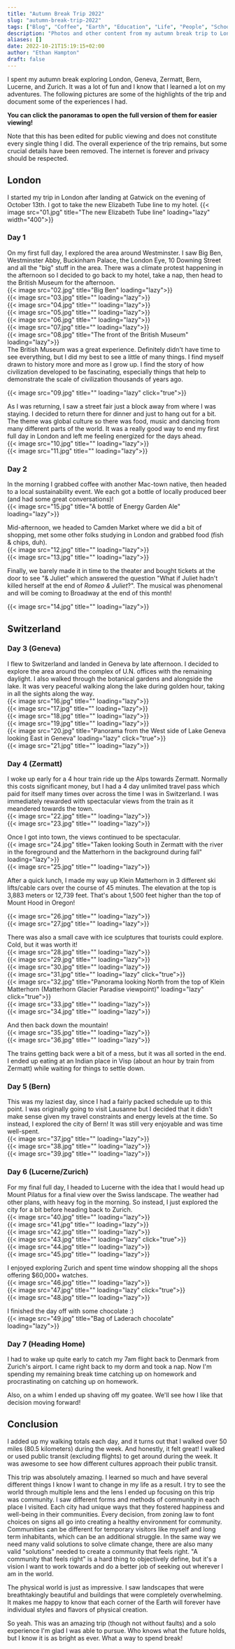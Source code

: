 ```yaml
---
title: "Autumn Break Trip 2022"
slug: "autumn-break-trip-2022"
tags: ["Blog", "Coffee", "Earth", "Education", "Life", "People", "School", "Thinking", "World", "Study Abroad"]
description: "Photos and other content from my autumn break trip to London, Geneva, Zermatt, Bern, and Zurich"
aliases: []
date: 2022-10-21T15:19:15+02:00
author: "Ethan Hampton"
draft: false
---
```

I spent my autumn break exploring London, Geneva, Zermatt, Bern, Lucerne, and Zurich. It was a lot of fun and I know that I learned a lot on my adventures. The following pictures are some of the highlights of the trip and document some of the experiences I had.
<!--more-->

**You can click the panoramas to open the full version of them for easier viewing!**

Note that this has been edited for public viewing and does not constitute every single thing I did. The overall experience of the trip remains, but some crucial details have been removed. The internet is forever and privacy should be respected.

## London
I started my trip in London after landing at Gatwick on the evening of October 13th. I got to take the new Elizabeth Tube line to my hotel.
{{< image src="01.jpg" title="The new Elizabeth Tube line" loading="lazy" width="400">}}  
### Day 1
On my first full day, I explored the area around Westminster. I saw Big Ben, Westminster Abby, Buckinham Palace, the London Eye, 10 Downing Street and all the "big" stuff in the area. There was a climate protest happening in the afternoon so I decided to go back to my hotel, take a nap, then head to the British Museum for the afternoon.  
{{< image src="02.jpg" title="Big Ben" loading="lazy">}}  
{{< image src="03.jpg" title="" loading="lazy">}}  
{{< image src="04.jpg" title="" loading="lazy">}}  
{{< image src="05.jpg" title="" loading="lazy">}}  
{{< image src="06.jpg" title="" loading="lazy">}}  
{{< image src="07.jpg" title="" loading="lazy">}}  
{{< image src="08.jpg" title="The front of the British Museum" loading="lazy">}}  
The British Museum was a great experience. Definitely didn't have time to see everything, but I did my best to see a little of many things. I find myself drawn to history more and more as I grow up. I find the story of how civilization developed to be fascinating, especially things that help to demonstrate the scale of civilization thousands of years ago.

{{< image src="09.jpg" title="" loading="lazy" click="true">}}  

As I was returning, I saw a street fair just a block away from where I was staying. I decided to return there for dinner and just to hang out for a bit. The theme was global culture so there was food, music and dancing from many different parts of the world. It was a really good way to end my first full day in London and left me feeling energized for the days ahead.  
{{< image src="10.jpg" title="" loading="lazy">}}  
{{< image src="11.jpg" title="" loading="lazy">}}  

### Day 2
In the morning I grabbed coffee with another Mac-town native, then headed to a local sustainability event. We each got a bottle of locally produced beer (and had some great conversations)!  
{{< image src="15.jpg" title="A bottle of Energy Garden Ale" loading="lazy">}}  

Mid-afternoon, we headed to Camden Market where we did a bit of shopping, met some other folks studying in London and grabbed food (fish & chips, duh).  
{{< image src="12.jpg" title="" loading="lazy">}}  
{{< image src="13.jpg" title="" loading="lazy">}}  

Finally, we barely made it in time to the theater and bought tickets at the door to see "& Juliet" which answered the question "What if Juliet hadn't killed herself at the end of *Romeo & Juliet*?". The musical was phenomenal and will be coming to Broadway at the end of this month!

{{< image src="14.jpg" title="" loading="lazy">}}  

## Switzerland
### Day 3 (Geneva)
I flew to Switzerland and landed in Geneva by late afternoon. I decided to explore the area around the complex of U.N. offices with the remaining daylight. I also walked through the botanical gardens and alongside the lake. It was very peaceful walking along the lake during golden hour, taking in all the sights along the way.  
{{< image src="16.jpg" title="" loading="lazy">}}  
{{< image src="17.jpg" title="" loading="lazy">}}  
{{< image src="18.jpg" title="" loading="lazy">}}  
{{< image src="19.jpg" title="" loading="lazy">}}  
{{< image src="20.jpg" title="Panorama from the West side of Lake Geneva looking East in Geneva" loading="lazy" click="true">}}  
{{< image src="21.jpg" title="" loading="lazy">}}  


### Day 4 (Zermatt)
I woke up early for a 4 hour train ride up the Alps towards Zermatt. Normally this costs significant money, but I had a 4 day unlimited travel pass which paid for itself many times over across the time I was in Switzerland. I was immediately rewarded with spectacular views from the train as it meandered towards the town.  
{{< image src="22.jpg" title="" loading="lazy">}}  
{{< image src="23.jpg" title="" loading="lazy">}}  

Once I got into town, the views continued to be spectacular.  
{{< image src="24.jpg" title="Taken looking South in Zermatt with the river in the foreground and the Matterhorn in the background during fall" loading="lazy">}}  
{{< image src="25.jpg" title="" loading="lazy">}}  

After a quick lunch, I made my way up Klein Matterhorn in 3 different ski lifts/cable cars over the course of 45 minutes. The elevation at the top is 3,883 meters or 12,739 feet. That's about 1,500 feet higher than the top of Mount Hood in Oregon!

{{< image src="26.jpg" title="" loading="lazy">}}  
{{< image src="27.jpg" title="" loading="lazy">}}  

There was also a small cave with ice sculptures that tourists could explore. Cold, but it was worth it!  
{{< image src="28.jpg" title="" loading="lazy">}}  
{{< image src="29.jpg" title="" loading="lazy">}}  
{{< image src="30.jpg" title="" loading="lazy">}}  
{{< image src="31.jpg" title="" loading="lazy" click="true">}}  
{{< image src="32.jpg" title="Panorama looking North from the top of Klein Matterhorn (Matterhorn Glacier Paradise viewpoint)" loading="lazy" click="true">}}  
{{< image src="33.jpg" title="" loading="lazy">}}  
{{< image src="34.jpg" title="" loading="lazy">}}  

And then back down the mountain!  
{{< image src="35.jpg" title="" loading="lazy">}}  
{{< image src="36.jpg" title="" loading="lazy">}}  

The trains getting back were a bit of a mess, but it was all sorted in the end. I ended up eating at an Indian place in Visp (about an hour by train from Zermatt) while waiting for things to settle down.

### Day 5 (Bern)
This was my laziest day, since I had a fairly packed schedule up to this point. I was originally going to visit Lausanne but I decided that it didn't make sense given my travel constraints and energy levels at the time. So instead, I explored the city of Bern! It was still very enjoyable and was time well-spent.  
{{< image src="37.jpg" title="" loading="lazy">}}  
{{< image src="38.jpg" title="" loading="lazy">}}  
{{< image src="39.jpg" title="" loading="lazy">}}  

### Day 6 (Lucerne/Zurich)
For my final full day, I headed to Lucerne with the idea that I would head up Mount Pilatus for a final view over the Swiss landscape. The weather had other plans, with heavy fog in the morning. So instead, I just explored the city for a bit before heading back to Zurich.  
{{< image src="40.jpg" title="" loading="lazy">}}  
{{< image src="41.jpg" title="" loading="lazy">}}  
{{< image src="42.jpg" title="" loading="lazy">}}  
{{< image src="43.jpg" title="" loading="lazy" click="true">}}  
{{< image src="44.jpg" title="" loading="lazy">}}  
{{< image src="45.jpg" title="" loading="lazy">}}  

I enjoyed exploring Zurich and spent time window shopping all the shops offering $60,000+ watches.  
{{< image src="46.jpg" title="" loading="lazy">}}  
{{< image src="47.jpg" title="" loading="lazy" click="true">}}  
{{< image src="48.jpg" title="" loading="lazy">}}

I finished the day off with some chocolate :)  
{{< image src="49.jpg" title="Bag of Laderach chocolate" loading="lazy">}}  

### Day 7 (Heading Home)

I had to wake up quite early to catch my 7am flight back to Denmark from Zurich's airport. I came right back to my dorm and took a nap. Now I'm spending my remaining break time catching up on homework and procrastinating on catching up on homework.

Also, on a whim I ended up shaving off my goatee. We'll see how I like that decision moving forward!

## Conclusion
I added up my walking totals each day, and it turns out that I walked over 50 miles (80.5 kilometers) during the week. And honestly, it felt great! I walked or used public transit (excluding flights) to get around during the week. It was awesome to see how different cultures approach their public transit.

This trip was absolutely amazing. I learned so much and have several different things I know I want to change in my life as a result. I try to see the world through multiple lens and the lens I ended up focusing on this trip was community. I saw different forms and methods of community in each place I visited. Each city had unique ways that they fostered happiness and well-being in their communities. Every decision, from zoning law to font choices on signs all go into creating a healthy environment for community. Communities can be different for temporary visitors like myself and long term inhabitants, which can be an additional struggle. In the same way we need many valid solutions to solve climate change, there are also many valid "solutions" needed to create a community that feels right. "A community that feels right" is a hard thing to objectively define, but it's a vision I want to work towards and do a better job of seeking out wherever I am in the world.

The physical world is just as impressive. I saw landscapes that were breathtakingly beautiful and buildings that were completely overwhelming. It makes me happy to know that each corner of the Earth will forever have individual styles and flavors of physical creation.

So yeah. This was an amazing trip (though not without faults) and a solo experience I'm glad I was able to pursue. Who knows what the future holds, but I know it is as bright as ever. What a way to spend break!